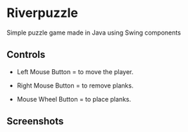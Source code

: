 # Riverpuzzle
Simple puzzle game made in Java using Swing components

## Controls

- Left Mouse Button  = to move the player.
  
- Right Mouse Button = to remove planks.
  
- Mouse Wheel Button = to place planks.

## Screenshots
